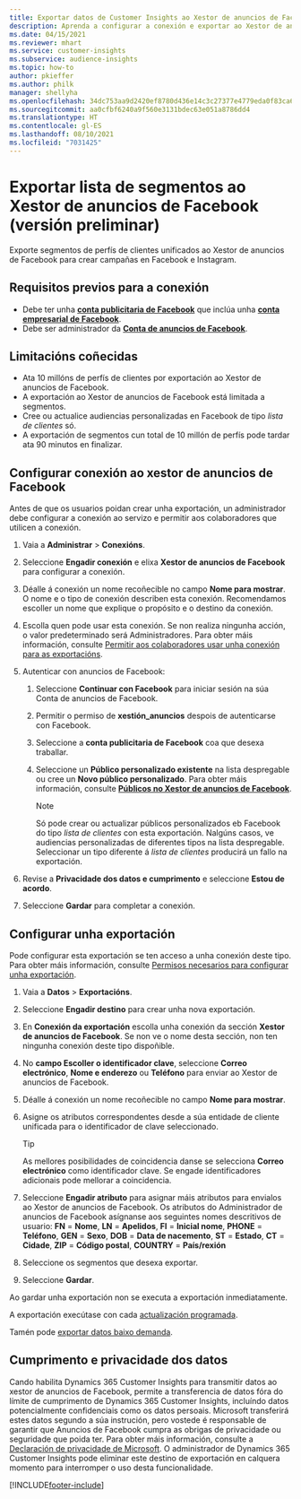 ```yaml
---
title: Exportar datos de Customer Insights ao Xestor de anuncios de Facebook
description: Aprenda a configurar a conexión e exportar ao Xestor de anuncios de Facebook.
ms.date: 04/15/2021
ms.reviewer: mhart
ms.service: customer-insights
ms.subservice: audience-insights
ms.topic: how-to
author: pkieffer
ms.author: philk
manager: shellyha
ms.openlocfilehash: 34dc753aa9d2420ef8780d436e14c3c27377e4779eda0f83ca6b5424f2328f22
ms.sourcegitcommit: aa0cfbf6240a9f560e3131bdec63e051a8786dd4
ms.translationtype: HT
ms.contentlocale: gl-ES
ms.lasthandoff: 08/10/2021
ms.locfileid: "7031425"
---
```

# <a name="export-segments-list-to-facebook-ads-manager-preview"></a>Exportar lista de segmentos ao Xestor de anuncios de Facebook (versión preliminar)

Exporte segmentos de perfís de clientes unificados ao Xestor de anuncios de Facebook para crear campañas en Facebook e Instagram.

## <a name="prerequisites-for-connection"></a>Requisitos previos para a conexión

- Debe ter unha [**conta publicitaria de Facebook**](https://www.facebook.com/business/learn/lessons/step-by-step-ads-manager-account) que inclúa unha [**conta empresarial de Facebook**](https://business.facebook.com/).
- Debe ser administrador da [**Conta de anuncios de Facebook**](https://www.facebook.com/business/learn/lessons/step-by-step-ads-manager-account).

## <a name="known-limitations"></a>Limitacións coñecidas

- Ata 10 millóns de perfís de clientes por exportación ao Xestor de anuncios de Facebook.
- A exportación ao Xestor de anuncios de Facebook está limitada a segmentos.
- Cree ou actualice audiencias personalizadas en Facebook de tipo *lista de clientes* só.
- A exportación de segmentos cun total de 10 millón de perfís pode tardar ata 90 minutos en finalizar.

## <a name="set-up-connection-to-facebook-ads-manager"></a>Configurar conexión ao xestor de anuncios de Facebook

Antes de que os usuarios poidan crear unha exportación, un administrador debe configurar a conexión ao servizo e permitir aos colaboradores que utilicen a conexión.

1. Vaia a **Administrar** > **Conexións**.

1. Seleccione **Engadir conexión** e elixa **Xestor de anuncios de Facebook** para configurar a conexión.

1. Déalle á conexión un nome recoñecible no campo **Nome para mostrar**. O nome e o tipo de conexión describen esta conexión. Recomendamos escoller un nome que explique o propósito e o destino da conexión.

1. Escolla quen pode usar esta conexión. Se non realiza ningunha acción, o valor predeterminado será Administradores. Para obter máis información, consulte [Permitir aos colaboradores usar unha conexión para as exportacións](connections.md#allow-contributors-to-use-a-connection-for-exports).

1. Autenticar con anuncios de Facebook: 

   1. Seleccione **Continuar con Facebook** para iniciar sesión na súa Conta de anuncios de Facebook.

   1. Permitir o permiso de **xestión_anuncios** despois de autenticarse con Facebook.

   1. Seleccione a **conta publicitaria de Facebook** coa que desexa traballar.

   1. Seleccione un **Público personalizado existente** na lista despregable ou cree un **Novo público personalizado**. Para obter máis información, consulte [**Públicos no Xestor de anuncios de Facebook**](https://www.facebook.com/business/help/744354708981227?id=2469097953376494).
      > [!NOTE]
      > Só pode crear ou actualizar públicos personalizados eb Facebook do tipo *lista de clientes* con esta exportación. Nalgúns casos, ve audiencias personalizadas de diferentes tipos na lista despregable. Seleccionar un tipo diferente á *lista de clientes* producirá un fallo na exportación. 

1. Revise a **Privacidade dos datos e cumprimento** e seleccione **Estou de acordo**.

1. Seleccione **Gardar** para completar a conexión.

## <a name="configure-an-export"></a>Configurar unha exportación

Pode configurar esta exportación se ten acceso a unha conexión deste tipo. Para obter máis información, consulte [Permisos necesarios para configurar unha exportación](export-destinations.md#set-up-a-new-export).

1. Vaia a **Datos** > **Exportacións**.

1. Seleccione **Engadir destino** para crear unha nova exportación. 

1. En **Conexión da exportación** escolla unha conexión da sección **Xestor de anuncios de Facebook**. Se non ve o nome desta sección, non ten ningunha conexión deste tipo dispoñible.

1. No **campo Escoller o identificador clave**, seleccione **Correo electrónico**, **Nome e enderezo** ou **Teléfono** para enviar ao Xestor de anuncios de Facebook. 

1. Déalle á conexión un nome recoñecible no campo **Nome para mostrar**.

1. Asigne os atributos correspondentes desde a súa entidade de cliente unificada para o identificador de clave seleccionado.
   > [!TIP]
   > As mellores posibilidades de coincidencia danse se selecciona **Correo electrónico** como identificador clave. Se engade identificadores adicionais pode mellorar a coincidencia.

1. Seleccione **Engadir atributo** para asignar máis atributos para envialos ao Xestor de anuncios de Facebook. Os atributos do Administrador de anuncios de Facebook asígnanse aos seguintes nomes descritivos de usuario: **FN** = **Nome**, **LN** = **Apelidos**, **FI** = **Inicial nome**, **PHONE** = **Teléfono**, **GEN** = **Sexo**, **DOB** = **Data de nacemento**, **ST** = **Estado**, **CT** = **Cidade**, **ZIP** = **Código postal**, **COUNTRY** = **País/rexión**

1. Seleccione os segmentos que desexa exportar.

1. Seleccione **Gardar**.

Ao gardar unha exportación non se executa a exportación inmediatamente.

A exportación execútase con cada [actualización programada](system.md#schedule-tab). 

Tamén pode [exportar datos baixo demanda](export-destinations.md#run-exports-on-demand). 

## <a name="data-privacy-and-compliance"></a>Cumprimento e privacidade dos datos

Cando habilita Dynamics 365 Customer Insights para transmitir datos ao xestor de anuncios de Facebook, permite a transferencia de datos fóra do límite de cumprimento de Dynamics 365 Customer Insights, incluíndo datos potencialmente confidenciais como os datos persoais. Microsoft transferirá estes datos segundo a súa instrución, pero vostede é responsable de garantir que Anuncios de Facebook cumpra as obrigas de privacidade ou seguridade que poida ter. Para obter máis información, consulte a [Declaración de privacidade de Microsoft](https://go.microsoft.com/fwlink/?linkid=396732).
O administrador de Dynamics 365 Customer Insights pode eliminar este destino de exportación en calquera momento para interromper o uso desta funcionalidade.


[!INCLUDE[footer-include](../includes/footer-banner.md)]
